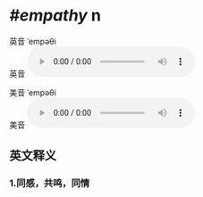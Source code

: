# ***\#empathy*** n
英音 ˈempəθi  
英音
<audio src="./media/empathy1_AAC.aac" controls="controls"></audio>

美音 ˈempəθi  
美音
<audio src="./media/empathy2_AAC.aac" controls="controls"></audio>



  

英文释义
---
### 1.**同感，共鸣，同情**  


